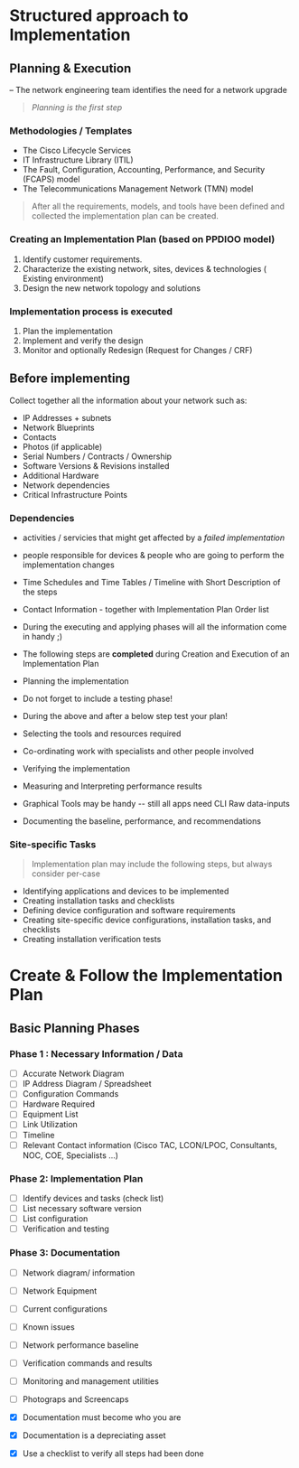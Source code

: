 # Structured approach to Implementation

## Planning & Execution

– The network engineering team identifies the need for a network upgrade
> *Planning is the first step*

### **Methodologies / Templates**
* The Cisco Lifecycle Services
* IT Infrastructure Library (ITIL)
* The Fault, Configuration, Accounting, Performance, and Security  (FCAPS) model
* The Telecommunications Management Network (TMN) model

> After all the requirements, models, and tools have been defined and collected
> the implementation plan can be created.

### **Creating an Implementation Plan (based on PPDIOO model)**

1.  Identify customer requirements.
2.  Characterize the existing network, sites, devices & technologies ( Existing environment)
3.  Design the new network topology and solutions

### **Implementation process is executed**

1. Plan the implementation
2. Implement and verify the design
3. Monitor and optionally Redesign (Request for Changes / CRF)

## **Before implementing**

Collect together all the information about your network such as:
- IP Addresses + subnets
- Network Blueprints
- Contacts
- Photos (if applicable)
- Serial Numbers / Contracts / Ownership
- Software Versions & Revisions installed
- Additional Hardware
- Network dependencies
- Critical Infrastructure Points

### **Dependencies**
- activities / servicies that might get affected by a *failed implementation*
- people responsible for devices & people who are going to perform the implementation changes
- Time Schedules and Time Tables / Timeline with Short Description of the steps
- Contact Information - together with Implementation Plan Order list
- During the executing and applying phases will all the information come in handy ;)
- The following steps are **completed** during Creation and Execution of an Implementation Plan

- Planning the implementation
- Do not forget to include a testing phase!
- During the above and after a below step test your plan!

- Selecting the tools and resources required
- Co-ordinating work with specialists and other people involved
- Verifying the implementation
- Measuring and Interpreting performance results
- Graphical Tools may be handy -- still all apps need CLI Raw data-inputs
- Documenting the baseline, performance, and recommendations

### **Site-specific Tasks**
> Implementation plan may include the following steps, but always consider per-case

* Identifying applications and devices to be implemented
* Creating installation tasks and checklists
* Defining device configuration and software requirements
* Creating site-specific device configurations, installation tasks, and checklists
* Creating installation verification tests



# Create & Follow the Implementation Plan
## Basic Planning Phases

### **Phase 1 : Necessary Information / Data**

- [ ] Accurate Network Diagram
- [ ] IP Address Diagram / Spreadsheet
- [ ] Configuration Commands
- [ ] Hardware Required
- [ ] Equipment List
- [ ] Link Utilization
- [ ] Timeline
- [ ] Relevant Contact information (Cisco TAC, LCON/LPOC, Consultants, NOC, COE, Specialists ...)

### **Phase 2: Implementation Plan**
- [ ] Identify devices and tasks (check list)
- [ ] List necessary software version
- [ ] List configuration
- [ ] Verification and testing

### **Phase 3: Documentation**

- [ ] Network diagram/ information
- [ ] Network Equipment
- [ ] Current configurations
- [ ] Known issues
- [ ] Network performance baseline
- [ ] Verification commands and results
- [ ] Monitoring and management utilities
- [ ] Photograps and Screencaps

- [x] Documentation must become who you are
- [x] Documentation is a depreciating asset
- [x] Use a checklist to verify all steps had been done
